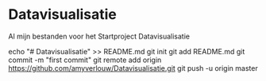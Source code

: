 # Datavisualisatie
Al mijn bestanden voor het Startproject Datavisualisatie

echo "# Datavisualisatie" >> README.md
git init
git add README.md
git commit -m "first commit"
git remote add origin https://github.com/amyverlouw/Datavisualisatie.git
git push -u origin master
